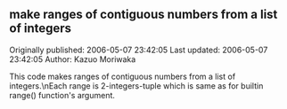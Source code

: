 ## make ranges of contiguous numbers from a list of integers

Originally published: 2006-05-07 23:42:05
Last updated: 2006-05-07 23:42:05
Author: Kazuo Moriwaka

This code makes ranges of contiguous numbers from a list of integers.\nEach range is 2-integers-tuple which is same as for builtin range() function's argument.